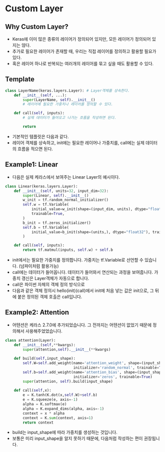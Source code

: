 # Custom Layer

## Why Custom Layer?
* Keras에 이미 많은 종류의 레이어가 정의되어 있지만, 모든 레이어가 정의되어 있지는 않다.
* 추가로 필요한 레이어가 존재할 때, 우리는 직접 레이어를 정의하고 활용할 필요가 있다.
* 혹은 레이어 하나로 반복되는 여러개의 레이어를 묶고 싶을 때도 활용할 수 있다.

## Template
```python
class LayerName(keras.layers.Layer): # Layer객체를 상속한다.
    def __init__(self, ...):
        super(LayerName, self).__init__()
        # 레이어에 필요한 가중치나 레이어를 정의할 수 있다.     

    def call(self, inputs):
        # 실제 데이터가 들어오고 나가는 흐름을 작성하면 된다.

        return 
```
* 기본적인 템플릿은 다음과 같다.
* 레이어 객체를 상속하고, init에는 필요한 레이어나 가중치를, call에는 실제 데이터의 흐름을 적으면 된다.

## Example1: Linear
* 다음은 실제 케라스에서 보여주는 Linear Layer의 예시이다.
```python
class Linear(keras.layers.Layer):
    def __init__(self, units=32, input_dim=32):
        super(Linear, self).__init__()
        w_init = tf.random_normal_initializer()
        self.w = tf.Variable(
            initial_value=w_init(shape=(input_dim, units), dtype="float32"),
            trainable=True,
        )
        b_init = tf.zeros_initializer()
        self.b = tf.Variable(
            initial_value=b_init(shape=(units,), dtype="float32"), trainable=True
        )

    def call(self, inputs):
        return tf.matmul(inputs, self.w) + self.b
```
* init에서는 필요한 가중치를 정의합니다. 가중치는 tf.Variable로 선언할 수 있습니다. (넘파이처럼 활용가능)
* call에는 데이터가 들어옵니다. 데이터가 들어와서 연산되는 과정을 보여줍니다. 가중치 갱신은 Layer객체가 자동으로 합니다.
* call은 파이썬 자체의 객체 정의 방식으로 
* 다음과 같은 객체 정의시 hello(init)(call)에서 init에 처음 넣는 값은 init으로, 그 뒤에 붙은 정의된 객체 호출은 call입니다.


## Example2: Attention
* 어텐션은 케라스 2.7.0에 추가되었습니다. 그 전까지는 어텐션이 없었기 때문에 정의해서 사용해주었었습니다.
```python
class attention(Layer):
    def __init__(self,**kwargs):
        super(attention,self).__init__(**kwargs)
 
    def build(self,input_shape):
        self.W=self.add_weight(name='attention_weight', shape=(input_shape[-1],1), 
                               initializer='random_normal', trainable=True)
        self.b=self.add_weight(name='attention_bias', shape=(input_shape[1],1), 
                               initializer='zeros', trainable=True)        
        super(attention, self).build(input_shape)
 
    def call(self,x):
        e = K.tanh(K.dot(x,self.W)+self.b)
        e = K.squeeze(e, axis=-1)   
        alpha = K.softmax(e)
        alpha = K.expand_dims(alpha, axis=-1)
        context = x * alpha
        context = K.sum(context, axis=1)
        return context
```

* build는 input_shape에 따라 가중치를 생성하는 것입니다.
* 보통은 미리 input_shape을 알지 못하기 때문에, 다음처럼 작성하는 편이 권장됩니다.